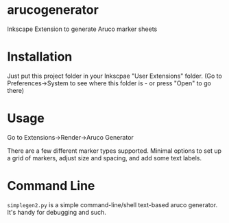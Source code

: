 # arucogenerator
Inkscape Extension to generate Aruco marker sheets

# Installation
Just put this project folder in your Inkscpae "User Extensions" folder. (Go to Preferences->System to see where this folder is - or press "Open" to go there)

# Usage
Go to Extensions->Render->Aruco Generator

There are a few different marker types supported. Minimal options to set up a grid of markers, adjust size and spacing, and add some text labels.

# Command Line
`simplegen2.py` is a simple command-line/shell text-based aruco generator. It's handy for debugging and such.
